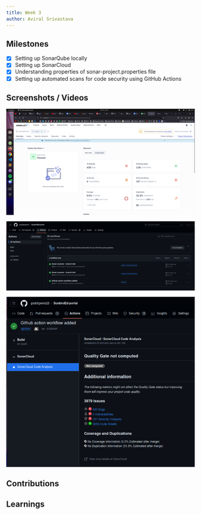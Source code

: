 ```yaml
---
title: Week 3
author: Aviral Srivastava
---
```


## Milestones
- [x] Setting up SonarQube locally
- [x] Setting up SonarCloud
- [x] Understanding properties of sonar-project.properties file
- [x] Setting up automated scans for code security using GitHub Actions

## Screenshots / Videos 

![Local setup of SonarQube and analysis results of SunbirdEd-portal repo](./assets/image-1.png)

![Setting up Github Actions for integration of SonarCloud](./assets/image-2.png)

![GH Action analysis results](./assets/image-3.png)

## Contributions

## Learnings

